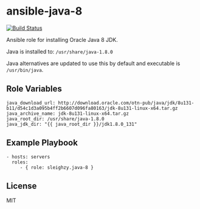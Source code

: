 # ansible-java-8

[![Build Status](https://travis-ci.org/sleighzy/ansible-java-8.svg?branch=master)](https://travis-ci.org/sleighzy/ansible-java-8)

Ansible role for installing Oracle Java 8 JDK.

Java is installed to: `/usr/share/java-1.8.0`

Java alternatives are updated to use this by default and executable is `/usr/bin/java`.

## Role Variables

    java_download_url: http://download.oracle.com/otn-pub/java/jdk/8u131-b11/d54c1d3a095b4ff2b6607d096fa80163/jdk-8u131-linux-x64.tar.gz
    java_archive_name: jdk-8u131-linux-x64.tar.gz
    java_root_dir: /usr/share/java-1.8.0
    java_jdk_dir: "{{ java_root_dir }}/jdk1.8.0_131"


## Example Playbook

    - hosts: servers
      roles:
         - { role: sleighzy.java-8 }

## License

MIT
